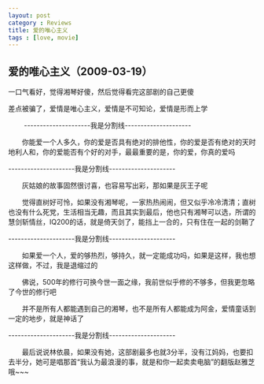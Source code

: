 ```yaml
---
layout: post
category : Reviews
title: 爱的唯心主义
tags : [love, movie]
---
```


## 爱的唯心主义（2009-03-19） ##

一口气看好，觉得湘琴好傻，然后觉得看完这部剧的自己更傻 

差点被骗了，爱情是唯心主义，爱情是不可知论，爱情是形而上学 

　　 
---------------------我是分割线---------------------

　　你能爱一个人多久，你的爱是否具有绝对的排他性，你的爱是否有绝对的天时地利人和，你的爱能否有个好的对手，最最重要的是，你的爱，你真的爱吗 

---------------------我是分割线--------------------- 

　　灰姑娘的故事固然很讨喜，也容易写出彩，那如果是灰王子呢

　　觉得直树好可怜，如果没有湘琴呢，一家热热闹闹，但又似乎冷冷清清；直树也没有什么死党，生活相当无趣，而且其实到最后，他也只有湘琴可以选，所谓的慧剑斩情丝，IQ200的话，就是倚天剑了，能挡上一合的，只有住在一起的剑鞘了 

---------------------我是分割线--------------------- 

　　如果爱一个人，爱的够热烈，够持久，就一定能成功吗，如果是这样，我也想这样做，不过，我是退缩过的 

　　佛说，500年的修行可换今世一面之缘，我前世似乎修的不够多，但我更忽略了今世的修行吧 

　　并不是所有人都能遇到自己的湘琴，也不是所有人都能成为阿金，爱情童话到一定的地步，就是神话了 

---------------------我是分割线--------------------- 

　　最后说说林依晨，如果没有她，这部剧最多也就3分半，没有江妈妈，也要扣去半分，她可是唱那首“我认为最浪漫的事，就是和你一起卖卖电脑”的翻版赵雅芝哦~~~